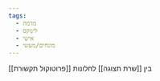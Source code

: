 ```yaml
---
tags:
  - מדמח
  - לינוקס
  - אישי
  - מונחים/מעשי
---
```

[[פרוטוקול תקשורת]] בין [[שרת תצוגה]] לחלונות
